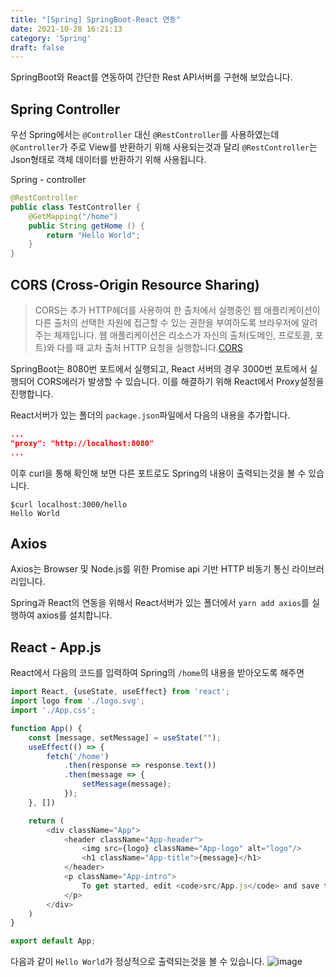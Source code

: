 ```yaml
---
title: "[Spring] SpringBoot-React 연동"
date: 2021-10-28 16:21:13
category: 'Spring'
draft: false
---
```



SpringBoot와 React를 연동하여 간단한 Rest API서버를 구현해 보았습니다. 

## Spring Controller
우선 Spring에서는 `@Controller` 대신 `@RestController`를 사용하였는데 `@Controller`가 주로 View를 반환하기 위해 사용되는것과 달리 `@RestController`는 Json형태로 객체 데이터를 반환하기 위해 사용됩니다.

Spring - controller
```java
@RestController
public class TestController {
    @GetMapping("/home")
    public String getHome () {
        return "Hello World";
    }
}
```

## CORS (Cross-Origin Resource Sharing)

>CORS는 추가 HTTP헤더를 사용하여 한 출처에서 실행중인 웹 애플리케이션이 다른 출처의 선택한 자원에 접근할 수 있는 권한을 부여하도록 브라우저에 알려주는 체제입니다. 웹 애플리케이션은 리소스가 자신의 출처(도메인, 프로토콜, 포트)와 다를 때 교차 출처 HTTP 요청을 실행합니다.[CORS](https://developer.mozilla.org/ko/docs/Web/HTTP/CORS)

SpringBoot는 8080번 포트에서 실행되고, React 서버의 경우 3000번 포트에서 실행되어 CORS에러가 발생할 수 있습니다. 이를 해결하기 위해 React에서 Proxy설정을 진행합니다.

React서버가 있는 폴더의 `package.json`파일에서 다음의 내용을 추가합니다.
```json
...
"proxy": "http://localhost:8080"
...
```

이후 curl을 통해 확인해 보면 다른 포트로도 Spring의 내용이 출력되는것을 볼 수 있습니다.
```
$curl localhost:3000/hello
Hello World
```

## Axios 
Axios는 Browser 및 Node.js를 위한 Promise api 기반 HTTP 비동기 통신 라이브러리입니다.

Spring과 React의 연동을 위해서 React서버가 있는 폴더에서 `yarn add axios`를 실행하여 axios를 설치합니다.

## React - App.js

React에서 다음의 코드를 입력하여 Spring의 `/home`의 내용을 받아오도록 해주면

```js
import React, {useState, useEffect} from 'react';
import logo from './logo.svg';
import './App.css';

function App() {
    const [message, setMessage] = useState("");
    useEffect(() => {
        fetch('/home')
            .then(response => response.text())
            .then(message => {
                setMessage(message);
            });
    }, [])

    return (
        <div className="App">
            <header className="App-header">
                <img src={logo} className="App-logo" alt="logo"/>
                <h1 className="App-title">{message}</h1>
            </header>
            <p className="App-intro">
                To get started, edit <code>src/App.js</code> and save to reload.
            </p>
        </div>
    )
}

export default App;
```

다음과 같이 `Hello World`가 정상적으로 출력되는것을 볼 수 있습니다.
![image](https://user-images.githubusercontent.com/28651727/139222645-46d2cfc9-9ef4-4a55-a1b0-df7adc2c0feb.png)

